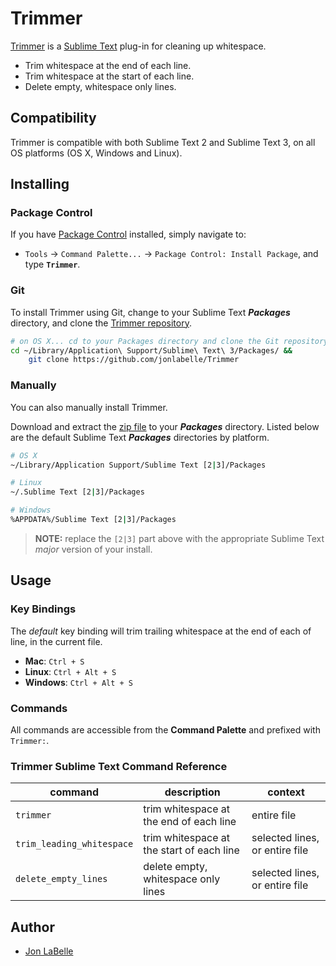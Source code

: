 Trimmer
=======

[Trimmer](http://jonlabelle.github.io/Trimmer/) is a [Sublime Text](http://www.sublimetext.com) plug-in for cleaning up whitespace.

- Trim whitespace at the end of each line.
- Trim whitespace at the start of each line.
- Delete empty, whitespace only lines.

## Compatibility

Trimmer is compatible with both Sublime Text 2 and Sublime Text 3, on all OS platforms (OS X, Windows and Linux).

## Installing

### Package Control

If you have [Package Control](https://sublime.wbond.net) installed, simply navigate to:

- `Tools` -> `Command Palette...` -> `Package Control: Install Package`, and type **`Trimmer`**.

### Git

To install Trimmer using Git, change to your Sublime Text ***Packages*** directory, and clone the [Trimmer repository](https://github.com/jonlabelle/Trimmer).

```sh
# on OS X... cd to your Packages directory and clone the Git repository
cd ~/Library/Application\ Support/Sublime\ Text\ 3/Packages/ &&
    git clone https://github.com/jonlabelle/Trimmer
```

### Manually

You can also manually install Trimmer.

Download and extract the [zip file](https://github.com/jonlabelle/Trimmer/zipball/master) to your ***Packages*** directory. Listed below are the default Sublime Text ***Packages*** directories by platform.

```sh
# OS X
~/Library/Application Support/Sublime Text [2|3]/Packages

# Linux
~/.Sublime Text [2|3]/Packages

# Windows
%APPDATA%/Sublime Text [2|3]/Packages
```

> **NOTE:** replace the `[2|3]` part above with the appropriate Sublime Text *major* version of your install.

## Usage

### Key Bindings

The *default* key binding will trim trailing whitespace at the end of each of line, in the current file.

- **Mac**: `Ctrl + S`
- **Linux**: `Ctrl + Alt + S`
- **Windows**: `Ctrl + Alt + S`

### Commands

All commands are accessible from the **Command Palette** and prefixed with `Trimmer:`.

### Trimmer Sublime Text Command Reference

|          command          |                description                |            context             |
| ------------------------- | ----------------------------------------- | ------------------------------ |
| `trimmer`                 | trim whitespace at the end of each line   | entire file                    |
| `trim_leading_whitespace` | trim whitespace at the start of each line | selected lines, or entire file |
| `delete_empty_lines`      | delete empty, whitespace only lines       | selected lines, or entire file |


## Author

- [Jon LaBelle](http://jonlabelle.com/)
